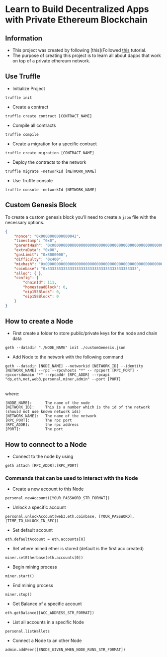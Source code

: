 # Learn to Build Decentralized Apps with Private Ethereum Blockchain

## Information
* This project was created by following [this](Followed [this](https://medium.com/coinmonks/dapp-on-a-private-ethereum-network-1-c8b80695e049) tutorial.
* The purpose of creating this project is to learn all about dapps that work on top of a private ethereum network.

## Use Truffle
* Initialize Project
```
truffle init
```
* Create a contract
```
truffle create contract [CONTRACT_NAME]
```
* Compile all contracts
```
truffle compile
```
* Create a migration for a specific contract
```
truffle create migration [CONTRACT_NAME]
```
* Deploy the contracts to the network
```
truffle migrate -networkId [NETWORK_NAME]
```
* Use Truffle console
```
truffle console -networkId [NETWORK_NAME]
```

## Custom Genesis Block
To create a custom genesis block you'll need to create a ```json``` file with the necessary options.
```json
{
    "nonce": "0x0000000000000042",
    "timestamp": "0x0",
    "parentHash": "0x0000000000000000000000000000000000000000000000000000000000000000",
    "extraData": "0x00",
    "gasLimit": "0x8000000",
    "difficulty": "0x400",
    "mixhash": "0x0000000000000000000000000000000000000000000000000000000000000000",
    "coinbase": "0x3333333333333333333333333333333333333333",
    "alloc": { },
    "config": {
        "chainId": 111,
        "homesteadBlock": 0,
        "eip155Block": 0,
        "eip158Block": 0
    }
}
``` 

## How to create a Node
* First create a folder to store public/private keys for the node and chain data</br>
```
geth --datadir "./NODE_NAME" init ./customGenesis.json
```
* Add Node to the network with the following command</br>
```
geth --datadir [NODE_NAME] --networkid [NETWORK_ID] --identity [NETWORK_NAME] --rpc --rpcvhosts "*" -- rpcport [RPC_PORT] -rpccorsdomain "*" --rpcaddr [RPC_ADDR] --rpcapi "dp,eth,net,web3,personal,miner,admin" --port [PORT]
```
</br>where:</br>
```
[NODE_NAME]:      The name of the node
[NETWORK_ID]:     This is a number which is the id of the network (should not use known network ids)
[NETWORK_NAME]:   The name of the network
[RPC_PORT]:       The rpc port
[RPC_ADDR]:       the rpc address
[PORT]:           The port
```

## How to connect to a Node
* Connect to the node by using</br>
```
geth attach [RPC_ADDR]:[RPC_PORT]
```

### Commands that can be used to interact with the Node
* Create a new account to this Node</br>
```
personal.newAccount([YOUR_PASSWORD_STR_FORMAT])
```
* Unlock a specific account
```
personal.unlockAccount(web3.eth.coinbase, [YOUR_PASSWORD], [TIME_TO_UNLOCK_IN_SEC])
```
* Set default account
```
eth.defaultAccount = eth.accounts[0]
```
* Set where mined ether is stored (default is the first acc created)
```
miner.setEtherbase(eth.accounts[0])
```
* Begin mining process
```
miner.start()
```
* End mining process
```
miner.stop()
```
* Get Balance of a specific account
```
eth.getBalance([ACC_ADDRESS_STR_FORMAT])
```
* List all accounts in a specific Node
```
personal.listWallets
```
* Connect a Node to an other Node
```
admin.addPeer([ENODE_GIVEN_WHEN_NODE_RUNS_STR_FORMAT])
```
